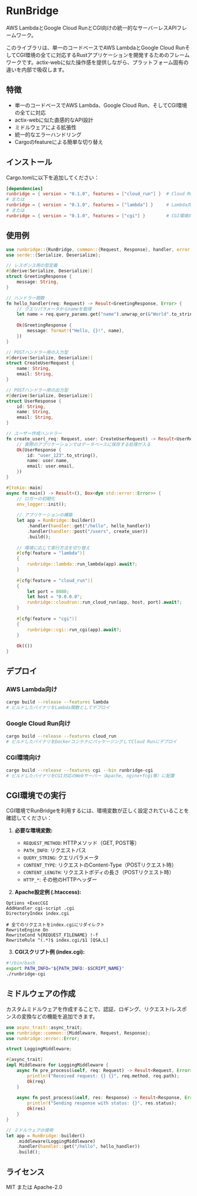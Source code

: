 # RunBridge

AWS LambdaとGoogle Cloud RunとCGI向けの統一的なサーバーレスAPIフレームワーク。

このライブラリは、単一のコードベースでAWS LambdaとGoogle Cloud RunそしてCGI環境の全てに対応するRustアプリケーションを開発するためのフレームワークです。actix-webに似た操作感を提供しながら、プラットフォーム固有の違いを内部で吸収します。

## 特徴

- 単一のコードベースでAWS Lambda、Google Cloud Run、そしてCGI環境の全てに対応
- actix-webに似た直感的なAPI設計
- ミドルウェアによる拡張性
- 統一的なエラーハンドリング
- Cargoのfeatureによる簡単な切り替え

## インストール

Cargo.tomlに以下を追加してください：

```toml
[dependencies]
runbridge = { version = "0.1.0", features = ["cloud_run"] }  # Cloud Run向け
# または
runbridge = { version = "0.1.0", features = ["lambda"] }     # Lambda向け
# または
runbridge = { version = "0.1.0", features = ["cgi"] }        # CGI環境向け
```

## 使用例

```rust
use runbridge::{RunBridge, common::{Request, Response}, handler, error::Error};
use serde::{Serialize, Deserialize};

// レスポンス用の型定義
#[derive(Serialize, Deserialize)]
struct GreetingResponse {
    message: String,
}

// ハンドラー関数
fn hello_handler(req: Request) -> Result<GreetingResponse, Error> {
    // クエリパラメータからnameを取得
    let name = req.query_params.get("name").unwrap_or(&"World".to_string());
    
    Ok(GreetingResponse {
        message: format!("Hello, {}!", name),
    })
}

// POSTハンドラー用の入力型
#[derive(Serialize, Deserialize)]
struct CreateUserRequest {
    name: String,
    email: String,
}

// POSTハンドラー用の出力型
#[derive(Serialize, Deserialize)]
struct UserResponse {
    id: String,
    name: String,
    email: String,
}

// ユーザー作成ハンドラー
fn create_user(_req: Request, user: CreateUserRequest) -> Result<UserResponse, Error> {
    // 実際のアプリケーションではデータベースに保存する処理が入る
    Ok(UserResponse {
        id: "user_123".to_string(),
        name: user.name,
        email: user.email,
    })
}

#[tokio::main]
async fn main() -> Result<(), Box<dyn std::error::Error>> {
    // ロガーの初期化
    env_logger::init();
    
    // アプリケーションの構築
    let app = RunBridge::builder()
        .handler(handler::get("/hello", hello_handler))
        .handler(handler::post("/users", create_user))
        .build();
    
    // 環境に応じて実行方法を切り替え
    #[cfg(feature = "lambda")]
    {
        runbridge::lambda::run_lambda(app).await?;
    }
    
    #[cfg(feature = "cloud_run")]
    {
        let port = 8080;
        let host = "0.0.0.0";
        runbridge::cloudrun::run_cloud_run(app, host, port).await?;
    }
    
    #[cfg(feature = "cgi")]
    {
        runbridge::cgi::run_cgi(app).await?;
    }
    
    Ok(())
}
```

## デプロイ

### AWS Lambda向け

```bash
cargo build --release --features lambda
# ビルドしたバイナリをLambda関数としてデプロイ
```

### Google Cloud Run向け

```bash
cargo build --release --features cloud_run
# ビルドしたバイナリをDockerコンテナにパッケージングしてCloud Runにデプロイ
```

### CGI環境向け

```bash
cargo build --release --features cgi --bin runbridge-cgi
# ビルドしたバイナリをCGI対応のWebサーバー（Apache, nginx+fcgi等）に配置
```

## CGI環境での実行

CGI環境でRunBridgeを利用するには、環境変数が正しく設定されていることを確認してください：

1. **必要な環境変数:**
   - `REQUEST_METHOD`: HTTPメソッド（GET, POST等）
   - `PATH_INFO`: リクエストパス
   - `QUERY_STRING`: クエリパラメータ
   - `CONTENT_TYPE`: リクエストのContent-Type（POSTリクエスト時）
   - `CONTENT_LENGTH`: リクエストボディの長さ（POSTリクエスト時）
   - `HTTP_*`: その他のHTTPヘッダー

2. **Apache設定例 (.htaccess):**
```
Options +ExecCGI
AddHandler cgi-script .cgi
DirectoryIndex index.cgi

# 全てのリクエストをindex.cgiにリダイレクト
RewriteEngine On
RewriteCond %{REQUEST_FILENAME} !-f
RewriteRule ^(.*)$ index.cgi/$1 [QSA,L]
```

3. **CGIスクリプト例 (index.cgi):**
```bash
#!/bin/bash
export PATH_INFO="${PATH_INFO:-$SCRIPT_NAME}"
./runbridge-cgi
```

## ミドルウェアの作成

カスタムミドルウェアを作成することで、認証、ロギング、リクエスト/レスポンスの変換などの機能を追加できます。

```rust
use async_trait::async_trait;
use runbridge::common::{Middleware, Request, Response};
use runbridge::error::Error;

struct LoggingMiddleware;

#[async_trait]
impl Middleware for LoggingMiddleware {
    async fn pre_process(&self, req: Request) -> Result<Request, Error> {
        println!("Received request: {} {}", req.method, req.path);
        Ok(req)
    }
    
    async fn post_process(&self, res: Response) -> Result<Response, Error> {
        println!("Sending response with status: {}", res.status);
        Ok(res)
    }
}

// ミドルウェアの使用
let app = RunBridge::builder()
    .middleware(LoggingMiddleware)
    .handler(handler::get("/hello", hello_handler))
    .build();
```

## ライセンス

MIT または Apache-2.0 